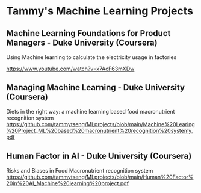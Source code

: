 # Tammy's Machine Learning Projects

## Machine Learning Foundations for Product Managers - Duke University (Coursera)

Using Machine learning to calculate the electricity usage in factories

https://www.youtube.com/watch?v=x7AcF63mXDw

## Managing Machine Learning - Duke University (Coursera)

Diets in the right way: a machine learning based food macronutrient recognition system
https://github.com/tammytseng/MLprojects/blob/main/Machine%20Learing%20Project_ML%20based%20macronutrient%20recognition%20systemy.pdf

## Human Factor in AI - Duke University (Coursera)

Risks and Biases in Food Macronutrient recognition system
https://github.com/tammytseng/MLprojects/blob/main/Human%20Factor%20in%20AI_Machine%20learning%20project.pdf


